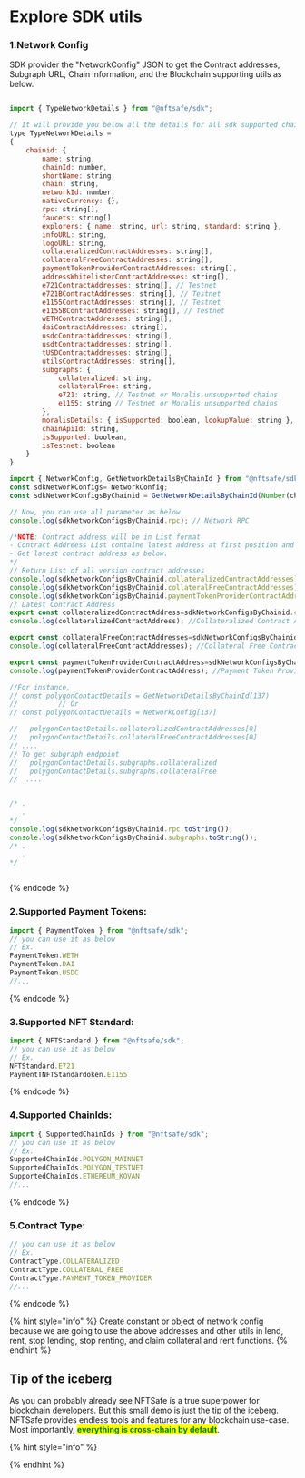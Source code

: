 # Explore SDK utils


<!-- ### Get Contract and Network details:
Get all details like contract addresses, chain details, moralis sdk details, and other supportive utils according chainid

{% code title="src/blockchainConfig.tsx" %}
```javascript
//import as above mentioned all exported modules in your in page 
import { SupportedChainIds, ContractType,NetworkConfig, GetNetworkDetailsByChainId, CONTRACT_TYPE_LIST,SupportedChainIds, ALL_SUPPORTED_CHAIN_IDS ....} from '@nftsafe/sdk'
//--or--
// import module specifically like  NFTSafe, ContractType from the SDK 
import { NetworkConfig, GetNetworkDetailsByChainId } from "@nftsafe/sdk";
```
{% endcode %} -->


### 1.Network Config
SDK provider the "NetworkConfig" JSON to get the Contract addresses, Subgraph URL, Chain information, and the Blockchain supporting utils as below.
```javascript

import { TypeNetworkDetails } from "@nftsafe/sdk";

// It will provide you below all the details for all sdk supported chains
type TypeNetworkDetails =
{
    chainid: {
        name: string,
        chainId: number,
        shortName: string,
        chain: string,
        networkId: number,
        nativeCurrency: {},
        rpc: string[],
        faucets: string[],
        explorers: { name: string, url: string, standard: string },
        infoURL: string,
        logoURL: string,
        collateralizedContractAddresses: string[],
        collateralFreeContractAddresses: string[],
        paymentTokenProviderContractAddresses: string[],
        addressWhitelisterContractAddresses: string[],
        e721ContractAddresses: string[], // Testnet
        e721BContractAddresses: string[], // Testnet
        e1155ContractAddresses: string[], // Testnet
        e1155BContractAddresses: string[], // Testnet
        wETHContractAddresses: string[],
        daiContractAddresses: string[],
        usdcContractAddresses: string[],
        usdtContractAddresses: string[],
        tUSDContractAddresses: string[],
        utilsContractAddresses: string[],
        subgraphs: {
            collateralized: string,
            collateralFree: string,
            e721: string, // Testnet or Moralis unsupported chains
            e1155: string // Testnet or Moralis unsupported chains
        },
        moralisDetails: { isSupported: boolean, lookupValue: string },
        chainApiId: string, 
        isSupported: boolean,
        isTestnet: boolean
    }
}

import { NetworkConfig, GetNetworkDetailsByChainId } from "@nftsafe/sdk";
const sdkNetworkConfigs= NetworkConfig;
const sdkNetworkConfigsByChainid = GetNetworkDetailsByChainId(Number(chainId)); // Note: ChainId must be supported chainId

// Now, you can use all parameter as below
console.log(sdkNetworkConfigsByChainid.rpc); // Network RPC

/*NOTE: Contract address will be in List format 
- Contract Addreess List containe latest address at first position and so on.
- Get latest contract address as below.
*/
// Return List of all version contract addresses
console.log(sdkNetworkConfigsByChainid.collateralizedContractAddresses); //Collateralized Contract Addresses : format [] 
console.log(sdkNetworkConfigsByChainid.collateralFreeContractAddresses); //Collateral Free Contract Addresses : format []
console.log(sdkNetworkConfigsByChainid.paymentTokenProviderContractAddresses); //Payment Token Provide rContract Address : format []
// Latest Contract Address
export const collateralizedContractAddress=sdkNetworkConfigsByChainid.collateralizedContractAddresses[0];
console.log(collateralizedContractAddress); //Collateralized Contract Address

export const collateralFreeContractAddresses=sdkNetworkConfigsByChainid.collateralFreeContractAddresses[0];
console.log(collateralFreeContractAddresses); //Collateral Free Contract Address

export const paymentTokenProviderContractAddress=sdkNetworkConfigsByChainid.paymentTokenProviderContractAddresses[0];
console.log(paymentTokenProviderContractAddress); //Payment Token Provide rContract Address

//For instance,
// const polygonContactDetails = GetNetworkDetailsByChainId(137)
//          // Or 
// const polygonContactDetails = NetworkConfig[137]         

//   polygonContactDetails.collateralizedContractAddresses[0]
//   polygonContactDetails.collateralFreeContractAddresses[0]
// ....
// To get subgraph endpoint
//   polygonContactDetails.subgraphs.collateralized
//   polygonContactDetails.subgraphs.collateralFree
//  ....


/* .
   .
*/
console.log(sdkNetworkConfigsByChainid.rpc.toString());
console.log(sdkNetworkConfigsByChainid.subgraphs.toString());
/* .
   .
*/



```
{% endcode %}


### 2.Supported Payment Tokens:
```javascript
import { PaymentToken } from "@nftsafe/sdk";
// you can use it as below
// Ex.
PaymentToken.WETH
PaymentToken.DAI
PaymentToken.USDC
//...
```
{% endcode %}


### 3.Supported NFT Standard:
```javascript
import { NFTStandard } from "@nftsafe/sdk";
// you can use it as below
// Ex.
NFTStandard.E721
PaymentTNFTStandardoken.E1155
```
{% endcode %}



### 4.Supported ChainIds:
```javascript
import { SupportedChainIds } from "@nftsafe/sdk";
// you can use it as below
// Ex.
SupportedChainIds.POLYGON_MAINNET
SupportedChainIds.POLYGON_TESTNET
SupportedChainIds.ETHEREUM_KOVAN
//...
```
{% endcode %}



### 5.Contract Type:
```javascript
// you can use it as below
// Ex.
ContractType.COLLATERALIZED
ContractType.COLLATERAL_FREE
ContractType.PAYMENT_TOKEN_PROVIDER
//...
```
{% endcode %}




{% hint style="info" %}
Create constant or object of network config because we are going to use the above addresses and other utils in lend, rent, stop lending, stop renting, and claim collateral and rent functions.
{% endhint %}



## Tip of the iceberg

As you can probably already see NFTSafe is a true superpower for blockchain developers. But this small demo is just the tip of the iceberg. NFTSafe provides endless tools and features for any blockchain use-case. Most importantly, <mark style="color:green;">**everything is cross-chain by default**</mark>.


{% hint style="info" %}

{% endhint %}